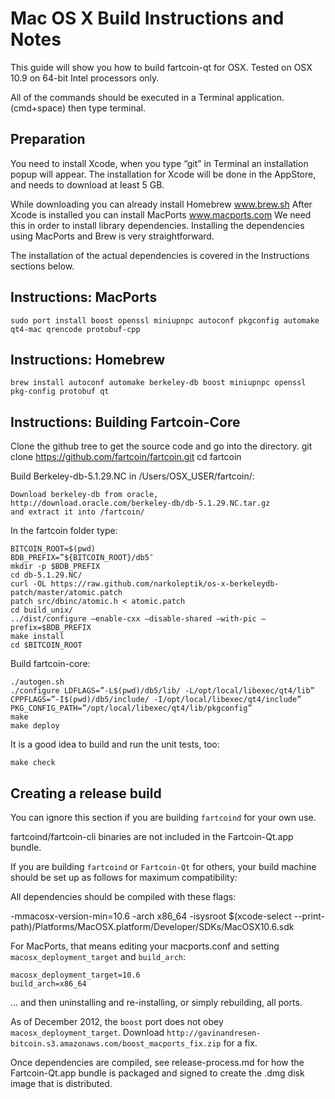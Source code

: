 Mac OS X Build Instructions and Notes
====================================
This guide will show you how to build fartcoin-qt for OSX.
Tested on OSX 10.9 on 64-bit Intel processors only.

All of the commands should be executed in a Terminal application.
(cmd+space) then type terminal.

Preparation
-----------

You need to install Xcode, when you type “git” in Terminal an installation popup will appear. 
The installation for Xcode will be done in the AppStore, and needs to download at least 5 GB.

While downloading you can already install Homebrew www.brew.sh
After Xcode is installed you can install MacPorts www.macports.com
We need this in order to install library dependencies. 
Installing the dependencies using MacPorts and Brew is very straightforward.


The installation of the actual dependencies is covered in the Instructions
sections below.

Instructions: MacPorts
----------------------

    sudo port install boost openssl miniupnpc autoconf pkgconfig automake qt4-mac qrencode protobuf-cpp

Instructions: Homebrew
----------------------

    brew install autoconf automake berkeley-db boost miniupnpc openssl pkg-config protobuf qt

Instructions: Building Fartcoin-Core
----------------------

Clone the github tree to get the source code and go into the directory.
    git clone https://github.com/fartcoin/fartcoin.git 
    cd fartcoin

Build Berkeley-db-5.1.29.NC in /Users/OSX_USER/fartcoin/:

    Download berkeley-db from oracle, 
    http://download.oracle.com/berkeley-db/db-5.1.29.NC.tar.gz
    and extract it into /fartcoin/

In the fartcoin folder type:

    BITCOIN_ROOT=$(pwd)
    BDB_PREFIX=”${BITCOIN_ROOT}/db5″
    mkdir -p $BDB_PREFIX
    cd db-5.1.29.NC/
    curl -OL https://raw.github.com/narkoleptik/os-x-berkeleydb-patch/master/atomic.patch
    patch src/dbinc/atomic.h < atomic.patch
    cd build_unix/
    ../dist/configure –enable-cxx –disable-shared –with-pic –prefix=$BDB_PREFIX
    make install
    cd $BITCOIN_ROOT
    
Build fartcoin-core:

    ./autogen.sh
    ./configure LDFLAGS=”-L$(pwd)/db5/lib/ -L/opt/local/libexec/qt4/lib” CPPFLAGS=”-I$(pwd)/db5/include/ -I/opt/local/libexec/qt4/include” PKG_CONFIG_PATH=”/opt/local/libexec/qt4/lib/pkgconfig”
    make
    make deploy
    
It is a good idea to build and run the unit tests, too:

    make check

Creating a release build
------------------------
You can ignore this section if you are building `fartcoind` for your own use.

fartcoind/fartcoin-cli binaries are not included in the Fartcoin-Qt.app bundle.

If you are building `fartcoind` or `Fartcoin-Qt` for others, your build machine should be set up
as follows for maximum compatibility:

All dependencies should be compiled with these flags:

 -mmacosx-version-min=10.6
 -arch x86_64
 -isysroot $(xcode-select --print-path)/Platforms/MacOSX.platform/Developer/SDKs/MacOSX10.6.sdk

For MacPorts, that means editing your macports.conf and setting
`macosx_deployment_target` and `build_arch`:

    macosx_deployment_target=10.6
    build_arch=x86_64

... and then uninstalling and re-installing, or simply rebuilding, all ports.

As of December 2012, the `boost` port does not obey `macosx_deployment_target`.
Download `http://gavinandresen-bitcoin.s3.amazonaws.com/boost_macports_fix.zip`
for a fix.

Once dependencies are compiled, see release-process.md for how the Fartcoin-Qt.app
bundle is packaged and signed to create the .dmg disk image that is distributed.

